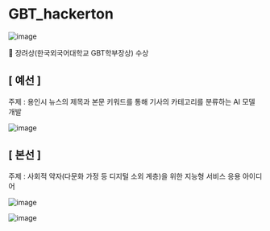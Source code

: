 # GBT_hackerton  

![image](https://github.com/user-attachments/assets/ee190c01-9811-41a3-b121-3461bf0ab4f0)  

🥉 장려상(한국외국어대학교 GBT학부장상) 수상

## [ 예선 ]

주제 : 용인시 뉴스의 제목과 본문 키워드를 통해 기사의 카테고리를 분류하는 AI 모델 개발  

![image](https://github.com/user-attachments/assets/7cf68b93-9c89-4592-b567-4858a9ca4670)

## [ 본선 ]

주제 : 사회적 약자(다문화 가정 등 디지털 소외 계층)을 위한 지능형 서비스 응용 아이디어  

![image](https://github.com/user-attachments/assets/a29c94c5-1edf-41c3-a612-79988b99666b)  

![image](https://github.com/user-attachments/assets/8a2018d9-3936-4cac-9f0f-189c64850a7d)  


